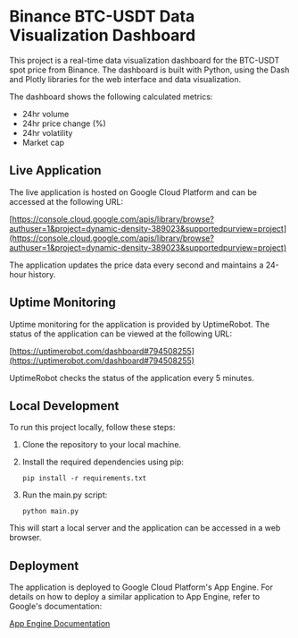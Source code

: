 # Binance BTC-USDT Data Visualization Dashboard

This project is a real-time data visualization dashboard for the BTC-USDT spot price from Binance. The dashboard is built with Python, using the Dash and Plotly libraries for the web interface and data visualization. 

The dashboard shows the following calculated metrics:

- 24hr volume
- 24hr price change (%)
- 24hr volatility
- Market cap

## Live Application

The live application is hosted on Google Cloud Platform and can be accessed at the following URL:

[https://console.cloud.google.com/apis/library/browse?authuser=1&project=dynamic-density-389023&supportedpurview=project](https://console.cloud.google.com/apis/library/browse?authuser=1&project=dynamic-density-389023&supportedpurview=project)

The application updates the price data every second and maintains a 24-hour history.

## Uptime Monitoring

Uptime monitoring for the application is provided by UptimeRobot. The status of the application can be viewed at the following URL:

[https://uptimerobot.com/dashboard#794508255](https://uptimerobot.com/dashboard#794508255)

UptimeRobot checks the status of the application every 5 minutes.

## Local Development

To run this project locally, follow these steps:

1. Clone the repository to your local machine.
2. Install the required dependencies using pip:

    ```
    pip install -r requirements.txt
    ```

3. Run the main.py script:

    ```
    python main.py
    ```

This will start a local server and the application can be accessed in a web browser.

## Deployment

The application is deployed to Google Cloud Platform's App Engine. For details on how to deploy a similar application to App Engine, refer to Google's documentation:

[App Engine Documentation](https://cloud.google.com/appengine/docs)



